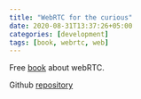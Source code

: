 ```yaml
---
title: "WebRTC for the curious"
date: 2020-08-31T13:37:26+05:00
categories: [development]
tags: [book, webrtc, web]
---
```

Free [book](Http://webrtcforthecurious.com) about webRTC.

Github [repository](https://github.com/webrtc-for-the-curious/webrtc-for-the-curious)
